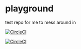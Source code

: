 # playground
test repo for me to mess around in


[![CircleCI](https://circleci.com/gh/cjw296/playground.svg?style=svg)](https://circleci.com/gh/cjw296/playground)

[![CircleCI](https://circleci.com/gh/cjw296/playground.svg?style=shield)](https://circleci.com/gh/cjw296/playground)
